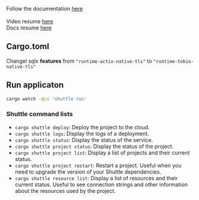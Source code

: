 Follow the documentation [here](https://bcnrust.github.io/devbcn-workshop/index.html)
<br />
<br />
Video resume [here](https://youtu.be/DCpILwGas-M?t=6446)
<br />
Docs resume [here](https://bcnrust.github.io/devbcn-workshop/backend/15_testing.html)

## Cargo.toml
Changel sqlx <b>features</b> from `"runtime-actix-native-tls"` to `"runtime-tokio-native-tls"`

## Run applicaton
```bash
cargo watch -qcx 'shuttle run'
```

### Shuttle command lists
- `cargo shuttle deploy`: Deploy the project to the cloud.
- `cargo shuttle logs`: Display the logs of a deployment.
- `cargo shuttle status`: Display the status of the service.
- `cargo shuttle project status`: Display the status of the project.
- `cargo shuttle project list`: Display a list of projects and their current status.
- `cargo shuttle project restart`: Restart a project. Useful when you need to upgrade the version of your Shuttle dependencies.
- `cargo shuttle resource list`: Display a list of resources and their current status. Useful to see connection strings and other information about the resources used by the project.